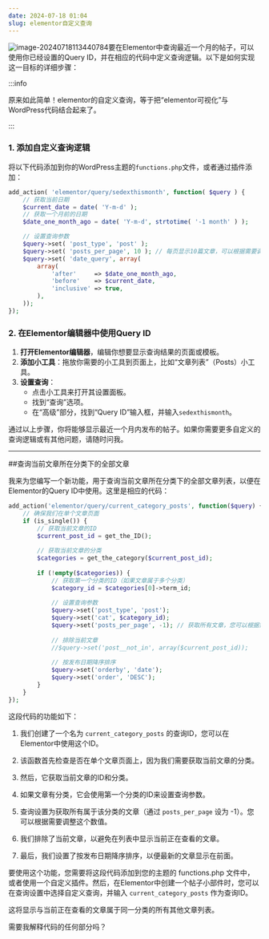 ```yaml
---
date: 2024-07-18 01:04
slug: elementor自定义查询
---
```


![image-20240718113440784](https://docu-1319658309.cos.ap-guangzhou.myqcloud.com/image-20240718113440784.png)要在Elementor中查询最近一个月的帖子，可以使用你已经设置的Query ID，并在相应的代码中定义查询逻辑。以下是如何实现这一目标的详细步骤：

:::info

原来如此简单！elementor的自定义查询，等于把“elementor可视化”与WordPress代码结合起来了。

:::

<!-- truncate -->

### 1. 添加自定义查询逻辑

将以下代码添加到你的WordPress主题的`functions.php`文件，或者通过插件添加：

```php
add_action( 'elementor/query/sedexthismonth', function( $query ) {
    // 获取当前日期
    $current_date = date( 'Y-m-d' );
    // 获取一个月前的日期
    $date_one_month_ago = date( 'Y-m-d', strtotime( '-1 month' ) );

    // 设置查询参数
    $query->set( 'post_type', 'post' );
    $query->set( 'posts_per_page', 10 ); // 每页显示10篇文章，可以根据需要调整
    $query->set( 'date_query', array(
        array(
            'after'     => $date_one_month_ago,
            'before'    => $current_date,
            'inclusive' => true,
        ),
    ));
});
```

### 2. 在Elementor编辑器中使用Query ID

1. **打开Elementor编辑器**，编辑你想要显示查询结果的页面或模板。
2. **添加小工具**：拖放你需要的小工具到页面上，比如“文章列表”（Posts）小工具。
3. **设置查询**：
    - 点击小工具来打开其设置面板。
    - 找到“查询”选项。
    - 在“高级”部分，找到“Query ID”输入框，并输入`sedexthismonth`。

通过以上步骤，你将能够显示最近一个月内发布的帖子。如果你需要更多自定义的查询逻辑或有其他问题，请随时问我。



---

##查询当前文章所在分类下的全部文章

我来为您编写一个新功能，用于查询当前文章所在分类下的全部文章列表，以便在Elementor的Query ID中使用。这里是相应的代码：

```php
add_action('elementor/query/current_category_posts', function($query) {
    // 确保我们在单个文章页面
    if (is_single()) {
        // 获取当前文章的ID
        $current_post_id = get_the_ID();
        
        // 获取当前文章的分类
        $categories = get_the_category($current_post_id);
        
        if (!empty($categories)) {
            // 获取第一个分类的ID（如果文章属于多个分类）
            $category_id = $categories[0]->term_id;
            
            // 设置查询参数
            $query->set('post_type', 'post');
            $query->set('cat', $category_id);
            $query->set('posts_per_page', -1); // 获取所有文章，您可以根据需要调整这个数值
            
            // 排除当前文章
            //$query->set('post__not_in', array($current_post_id));
            
            // 按发布日期降序排序
            $query->set('orderby', 'date');
            $query->set('order', 'DESC');
        }
    }
});
```

这段代码的功能如下：

1. 我们创建了一个名为 `current_category_posts` 的查询ID，您可以在Elementor中使用这个ID。

2. 该函数首先检查是否在单个文章页面上，因为我们需要获取当前文章的分类。

3. 然后，它获取当前文章的ID和分类。

4. 如果文章有分类，它会使用第一个分类的ID来设置查询参数。

5. 查询设置为获取所有属于该分类的文章（通过 `posts_per_page` 设为 -1）。您可以根据需要调整这个数值。

6. 我们排除了当前文章，以避免在列表中显示当前正在查看的文章。

7. 最后，我们设置了按发布日期降序排序，以便最新的文章显示在前面。

要使用这个功能，您需要将这段代码添加到您的主题的 functions.php 文件中，或者使用一个自定义插件。然后，在Elementor中创建一个帖子小部件时，您可以在查询设置中选择自定义查询，并输入 `current_category_posts` 作为查询ID。

这将显示与当前正在查看的文章属于同一分类的所有其他文章列表。

需要我解释代码的任何部分吗？
